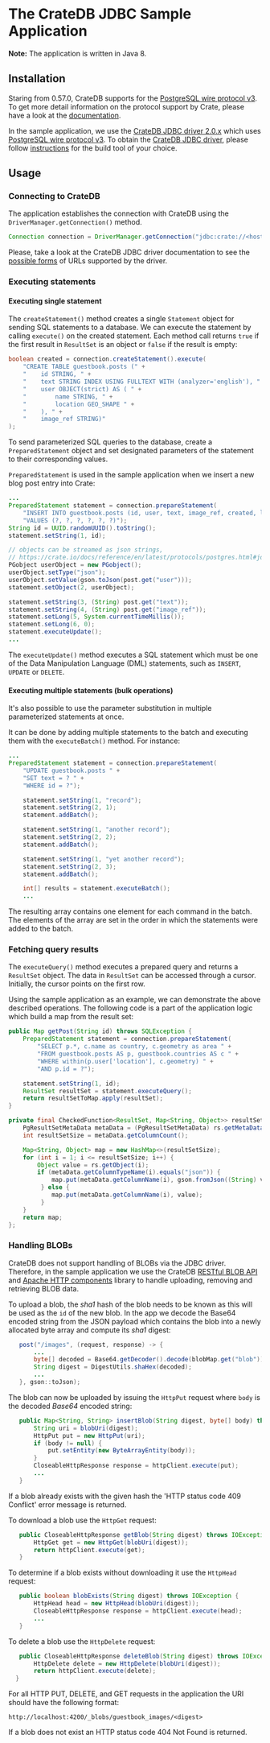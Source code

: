 # The CrateDB JDBC Sample Application
**Note:** The application is written in Java 8.

## Installation
Staring from 0.57.0, CrateDB supports for the [PostgreSQL wire protocol v3][1].
To get more detail information on the protocol support by Crate,
please have a look at the [documentation][2].

In the sample application, we use the [CrateDB JDBC driver 2.0.x][3] which
uses [PostgreSQL wire protocol v3][1]. To obtain the [CrateDB JDBC driver][4],
please follow [instructions][5] for the build tool of your choice.


## Usage

### Connecting to CrateDB

The application establishes the connection with CrateDB using the
`DriverManager.getConnection()` method.

```java
Connection connection = DriverManager.getConnection("jdbc:crate://<host>:5432/");
```

Please, take a look at the CrateDB JDBC driver documentation to see the
[possible forms][6] of URLs supported by the driver.

### Executing statements
#### Executing single statement
The `createStatement()` method creates a single `Statement` object for
sending SQL statements to a database. We can execute the statement by
calling `execute()` on the created statement. Each method call returns
`true` if the first result in `ResultSet` is an object or `false` if the
result is empty:

```java
boolean created = connection.createStatement().execute(
    "CREATE TABLE guestbook.posts (" +
    "    id STRING, " +
    "    text STRING INDEX USING FULLTEXT WITH (analyzer='english'), " +
    "    user OBJECT(strict) AS ( " +
    "        name STRING, " +
    "        location GEO_SHAPE " +
    "    ), " +
    "    image_ref STRING)"
);
```

To send parameterized SQL queries to the database, create a
`PreparedStatement` object and set designated parameters of the
statement to their corresponding values.

`PreparedStatement` is used in the sample application when we insert
a new blog post entry into Crate:

```java
...
PreparedStatement statement = connection.prepareStatement(
    "INSERT INTO guestbook.posts (id, user, text, image_ref, created, like_count) " +
    "VALUES (?, ?, ?, ?, ?, ?)");
String id = UUID.randomUUID().toString();
statement.setString(1, id);

// objects can be streamed as json strings,
// https://crate.io/docs/reference/en/latest/protocols/postgres.html#jdbc
PGobject userObject = new PGobject();
userObject.setType("json");
userObject.setValue(gson.toJson(post.get("user")));
statement.setObject(2, userObject);

statement.setString(3, (String) post.get("text"));
statement.setString(4, (String) post.get("image_ref"));
statement.setLong(5, System.currentTimeMillis());
statement.setLong(6, 0);
statement.executeUpdate();
...
```

The `executeUpdate()` method executes a SQL statement which must be one
of the Data Manipulation Language (DML) statements, such as `INSERT`,
`UPDATE` or `DELETE`.

#### Executing multiple statements (bulk operations)
It's also possible to use the parameter substitution in multiple
parameterized statements at once.

It can be done by adding multiple statements to the batch and
executing them with the `executeBatch()` method. For instance:

```java
...
PreparedStatement statement = connection.prepareStatement(
    "UPDATE guestbook.posts " +
    "SET text = ? " +
    "WHERE id = ?");

    statement.setString(1, "record");
    statement.setString(2, 1);
    statement.addBatch();

    statement.setString(1, "another record");
    statement.setString(2, 2);
    statement.addBatch();

    statement.setString(1, "yet another record");
    statement.setString(2, 3);
    statement.addBatch();

    int[] results = statement.executeBatch();
    ...
```

The resulting array contains one element for each command in the batch.
The elements of the array are set in the order in which the statements
were added to the batch.

### Fetching query results
The `executeQuery()` method executes a prepared query and returns
a `ResultSet` object. The data in `ResultSet` can be accessed through
a cursor. Initially, the cursor points on the first row.

Using the sample application as an example, we can demonstrate the above
described operations. The following code is a part of the application
logic which build a map from the result set:

```java
public Map getPost(String id) throws SQLException {
    PreparedStatement statement = connection.prepareStatement(
        "SELECT p.*, c.name as country, c.geometry as area " +
        "FROM guestbook.posts AS p, guestbook.countries AS c " +
        "WHERE within(p.user['location'], c.geometry) " +
        "AND p.id = ?");

    statement.setString(1, id);
    ResultSet resultSet = statement.executeQuery();
    return resultSetToMap.apply(resultSet);
}

private final CheckedFunction<ResultSet, Map<String, Object>> resultSetToMap = rs -> {
    PgResultSetMetaData metaData = (PgResultSetMetaData) rs.getMetaData();
    int resultSetSize = metaData.getColumnCount();

    Map<String, Object> map = new HashMap<>(resultSetSize);
    for (int i = 1; i <= resultSetSize; i++) {
        Object value = rs.getObject(i);
        if (metaData.getColumnTypeName(i).equals("json")) {
            map.put(metaData.getColumnName(i), gson.fromJson((String) value, Map.class));
         } else {
            map.put(metaData.getColumnName(i), value);
         }
    }
    return map;
};
```

### Handling BLOBs
CrateDB does not support handling of BLOBs via the JDBC driver. Therefore,
in the sample application we use the CrateDB [RESTful BLOB API][7] and
[Apache HTTP components][8] library to handle uploading, removing
and retrieving BLOB data.

To upload a blob, the _sha1_ hash of the blob needs to be known as this
will be used as the `id` of the new blob. In the app we decode the
Base64 encoded string from the JSON payload which contains the blob
into a newly allocated byte array and compute its _sha1_ digest:

```java
   post("/images", (request, response) -> {
       ...
       byte[] decoded = Base64.getDecoder().decode(blobMap.get("blob"));
       String digest = DigestUtils.shaHex(decoded);
       ...
   }, gson::toJson);
```

The blob can now be uploaded by issuing the `HttpPut` request where
`body` is the decoded _Base64_ encoded string:

```java
   public Map<String, String> insertBlob(String digest, byte[] body) throws IOException {
       String uri = blobUri(digest);
       HttpPut put = new HttpPut(uri);
       if (body != null) {
           put.setEntity(new ByteArrayEntity(body));
       }
       CloseableHttpResponse response = httpClient.execute(put);
       ...
   }
```

If a blob already exists with the given hash the
'HTTP status code 409 Conflict' error message is returned.

To download a blob use the `HttpGet` request:

```java
   public CloseableHttpResponse getBlob(String digest) throws IOException {
       HttpGet get = new HttpGet(blobUri(digest));
       return httpClient.execute(get);
   }
```

To determine if a blob exists without downloading it use the `HttpHead`
request:

```java
   public boolean blobExists(String digest) throws IOException {
       HttpHead head = new HttpHead(blobUri(digest));
       CloseableHttpResponse response = httpClient.execute(head);
       ...
   }
```

To delete a blob use the `HttpDelete` request:

```java
   public CloseableHttpResponse deleteBlob(String digest) throws IOException {
       HttpDelete delete = new HttpDelete(blobUri(digest));
       return httpClient.execute(delete);
  }
```

For all HTTP PUT, DELETE, and GET requests in the application the URI
should have the following format:

```
http://localhost:4200/_blobs/guestbook_images/<digest>
```

If a blob does not exist an HTTP status code 404 Not Found is returned.

[1]: https://www.postgresql.org/docs/current/static/protocol.html
[2]: https://crate.io/docs/reference/en/latest/protocols/postgres.html
[3]: https://crate.io/docs/reference/jdbc/en/latest/
[4]: https://crate.io/docs/clients/jdbc/
[5]: https://bintray.com/crate/crate/crate-jdbc/view
[6]: https://crate.io/docs/reference/jdbc/en/latest/#jdbc-url-format
[7]: https://crate.io/docs/reference/blob.html
[8]: https://hc.apache.org/httpcomponents-client-ga
